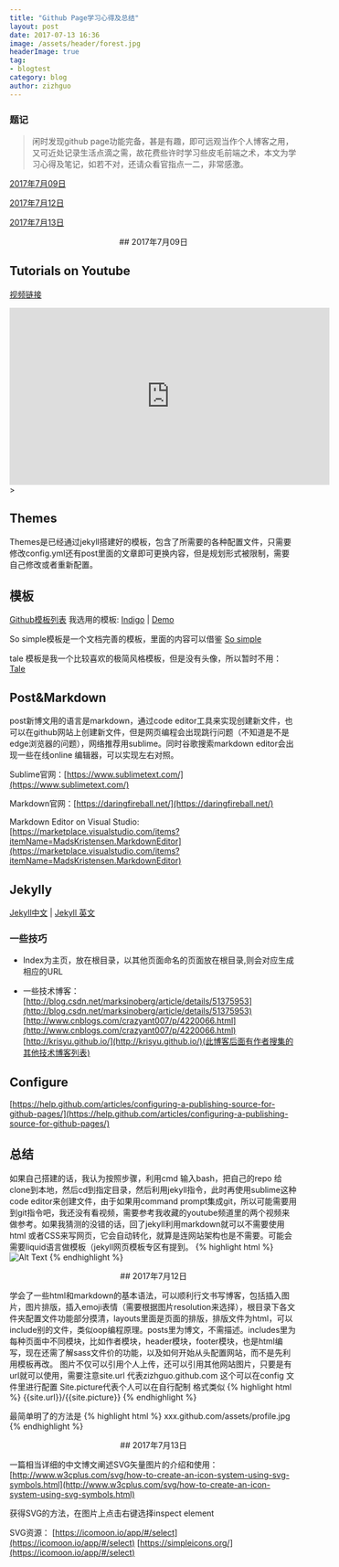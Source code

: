 ```yaml
---
title: "Github Page学习心得及总结"
layout: post
date: 2017-07-13 16:36
image: /assets/header/forest.jpg
headerImage: true
tag:
- blogtest
category: blog
author: zizhguo
---
```


### 题记
>闲时发现github page功能完备，甚是有趣，即可远观当作个人博客之用，又可近处记录生活点滴之需，故花费些许时学习些皮毛前端之术，本文为学习心得及笔记，如若不对，还请众看官指点一二，非常感激。


[2017年7月09日](2017-07-13-Github-Page-学习心得及总结.md#2017年7月09日)

[2017年7月12日](2017-07-13-Github-Page-学习心得及总结.md#2017年7月12日)

[2017年7月13日](2017-07-13-Github-Page-学习心得及总结.md#2017年7月13日)

<p align="center">
## 2017年7月09日
</p>

## Tutorials on Youtube
[视频链接](https://www.youtube.com/watch?v=iWowJBRMtpc&list=PL0CB3OvPhDA_STygmp3sDenx3UpdOMk7P&index=5)
<iframe width="560" height="310" src="https://www.youtube.com/watch?v=iWowJBRMtpc&list=PL0CB3OvPhDA_STygmp3sDenx3UpdOMk7P&index=5" frameborder="0" allowfullscreen></iframe>>

## Themes

Themes是已经通过jekyll搭建好的模板，包含了所需要的各种配置文件，只需要修改config.yml还有post里面的文章即可更换内容，但是规划形式被限制，需要自己修改或者重新配置。

## 模板
[Github模板列表](https://github.com/jekyll/jekyll/wiki/Themes)
我选用的模板:
[Indigo](http://koppl.in/indigo/) | [Demo](https://github.com/sergiokopplin/indigo)

So simple模板是一个文档完善的模板，里面的内容可以借鉴
[So simple](https://mmistakes.github.io/so-simple-theme/articles/sample-post-images/)

tale 模板是我一个比较喜欢的极简风格模板，但是没有头像，所以暂时不用：
[Tale](https://chesterhow.github.io/tale/)

## Post&Markdown
post新博文用的语言是markdown，通过code editor工具来实现创建新文件，也可以在github网站上创建新文件，但是网页编程会出现跳行问题（不知道是不是edge浏览器的问题），网络推荐用sublime。同时谷歌搜索markdown editor会出现一些在线online 编辑器，可以实现左右对照。

Sublime官网：[https://www.sublimetext.com/](https://www.sublimetext.com/)

Markdown官网：[https://daringfireball.net/](https://daringfireball.net/)

Markdown Editor on Visual Studio: [https://marketplace.visualstudio.com/items?itemName=MadsKristensen.MarkdownEditor](https://marketplace.visualstudio.com/items?itemName=MadsKristensen.MarkdownEditor)

## Jekylly
[Jekyll中文](http://jekyllcn.com/) | [Jekyll 英文](http://jekyll.com/)

### 一些技巧
- Index为主页，放在根目录，以其他页面命名的页面放在根目录,则会对应生成相应的URL

- 一些技术博客：[http://blog.csdn.net/marksinoberg/article/details/51375953](http://blog.csdn.net/marksinoberg/article/details/51375953)
[http://www.cnblogs.com/crazyant007/p/4220066.html](http://www.cnblogs.com/crazyant007/p/4220066.html)
[http://krisyu.github.io/](http://krisyu.github.io/)(此博客后面有作者搜集的其他技术博客列表)

## Configure
[https://help.github.com/articles/configuring-a-publishing-source-for-github-pages/](https://help.github.com/articles/configuring-a-publishing-source-for-github-pages/)

## 总结
如果自己搭建的话，我认为按照步骤，利用cmd 输入bash，把自己的repo 给clone到本地，然后cd到指定目录，然后利用jekyll指令，此时再使用sublime这种code editor来创建文件，由于如果用command prompt集成git，所以可能需要用到git指令吧，我还没有看视频，需要参考我收藏的youtube频道里的两个视频来做参考。如果我猜测的没错的话，回了jekyll利用markdown就可以不需要使用html 或者CSS来写网页，它会自动转化，就算是连网站架构也是不需要。可能会需要liquid语言做模板（jekyll网页模板专区有提到。
{% highlight html %}
<img class="image" src="{{ site.url }}/assets/images/markdown.jpg" alt="Alt Text">
{% endhighlight %}

<p align="center">
## 2017年7月12日
</p>

学会了一些html和markdown的基本语法，可以顺利行文书写博客，包括插入图片，图片排版，插入emoji表情（需要根据图片resolution来选择），根目录下各文件夹配置文件功能部分摸清，layouts里面是页面的排版，排版文件为html，可以include别的文件，类似oop编程原理。posts里为博文，不需描述。includes里为每种页面中不同模块，比如作者模块，header模块，footer模块，也是html编写，现在还需了解sass文件价的功能，以及如何开始从头配置网站，而不是先利用模板再改。
图片不仅可以引用个人上传，还可以引用其他网站图片，只要是有url就可以使用，需要注意site.url 代表zizhguo.github.com 这个可以在config 文件里进行配置
Site.picture代表个人可以在自行配制
格式类似
{% highlight html %}
{{site.url}}/{{site.picture}}
{% endhighlight %}

最简单明了的方法是
{% highlight html %}
xxx.github.com/assets/profile.jpg
{% endhighlight %}

<p align="center">
## 2017年7月13日
</p>

一篇相当详细的中文博文阐述SVG矢量图片的介绍和使用：
[http://www.w3cplus.com/svg/how-to-create-an-icon-system-using-svg-symbols.html](http://www.w3cplus.com/svg/how-to-create-an-icon-system-using-svg-symbols.html)

获得SVG的方法，在图片上点击右键选择inspect element

SVG资源：
[https://icomoon.io/app/#/select](https://icomoon.io/app/#/select)
[https://simpleicons.org/](https://icomoon.io/app/#/select)
